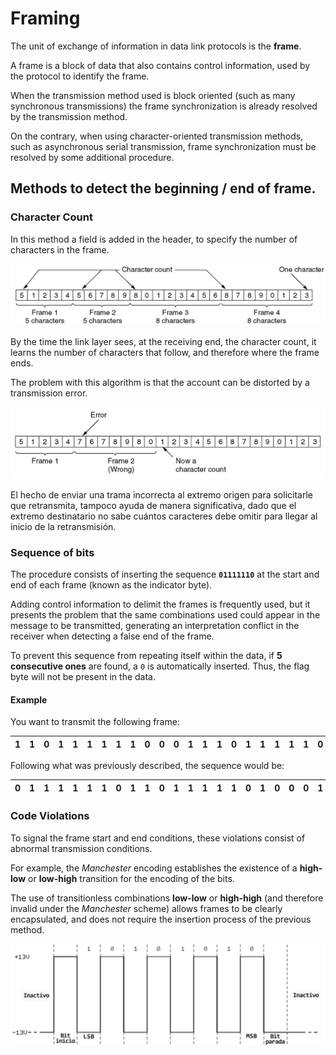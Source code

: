 # Framing

The unit of exchange of information in data link protocols is the **frame**.

A frame is a block of data that also contains control information, used by the protocol to identify the frame.

When the transmission method used is block oriented (such as many synchronous transmissions) the frame synchronization is already resolved by the transmission method.

On the contrary, when using character-oriented transmission methods, such as asynchronous serial transmission, frame synchronization must be resolved by some additional procedure.

## Methods to detect the beginning / end of frame.

### Character Count

In this method a field is added in the header, to specify the number of characters in the frame.

![Character Count without errors](/images/link_layer/character_count_1.png)

By the time the link layer sees, at the receiving end, the character count, it learns the number of characters that follow, and therefore where the frame ends.

The problem with this algorithm is that the account can be distorted by a transmission error.

![Character Count with errors](/images/link_layer/character_count_2.png)

El hecho de enviar una trama incorrecta al extremo origen para solicitarle que retransmita, tampoco ayuda de manera significativa, dado que el extremo destinatario no sabe cuántos caracteres debe omitir para llegar al inicio de la retransmisión.

### Sequence of bits

The procedure consists of inserting the sequence **`01111110`** at the start and end of each frame (known as the indicator byte).

Adding control information to delimit the frames is frequently used, but it presents the problem that the same combinations used could appear in the message to be transmitted, generating an interpretation conflict in the receiver when detecting a false end of the frame.

To prevent this sequence from repeating itself within the data, if **5 consecutive ones** are found, a `0` is automatically inserted. Thus, the flag byte will not be present in the data.

#### Example

You want to transmit the following frame:

| 1 | 1 | 0 | 1 | 1 | 1 | 1 | 1 | 1 | 0 | 0 | 0 | 1 | 1 | 1 | 0 | 1 | 1 | 1 | 1 | 1 | 0 | 0 |
|:-:|:-:|:-:|:-:|:-:|:-:|:-:|:-:|:-:|:-:|:-:|:-:|:-:|:-:|:-:|:-:|:-:|:-:|:-:|:-:|:-:|:-:|:-:|

Following what was previously described, the sequence would be:

| **0** | **1** | **1** | **1** | **1** | **1** | **1** | **0** | 1 | 1 | 0 | 1 | 1 | 1 | 1 | 1 | **0** | 1 | 0 | 0 | 0 | 1 | 1 | 1 | 0 | 1 | 1 | 1 | 1 | 1 | **0** | 0 | 0 | **0** | **1** | **1** | **1** | **1** | **1** | **1** | **0** |
|:-----:|:-----:|:-----:|:-----:|:-----:|:-----:|:-----:|:-----:|:-:|:-:|:-:|:-:|:-:|:-:|:-:|:-:|:-----:|:-:|:-:|:-:|:-:|:-:|:-:|:-:|:-:|:-:|:-:|:-:|:-:|:-:|:-----:|:-:|:-:|:-----:|:-----:|:-----:|:-----:|:-----:|:-----:|:-----:|:-----:|

### Code Violations

To signal the frame start and end conditions, these violations consist of abnormal transmission conditions.

For example, the *Manchester* encoding establishes the existence of a **high-low** or **low-high** transition for the encoding of the bits.

The use of transitionless combinations **low-low** or **high-high** (and therefore invalid under the *Manchester* scheme) allows frames to be clearly encapsulated, and does not require the insertion process of the previous method.

![Code Violations](/images/link_layer/code_violations.png)